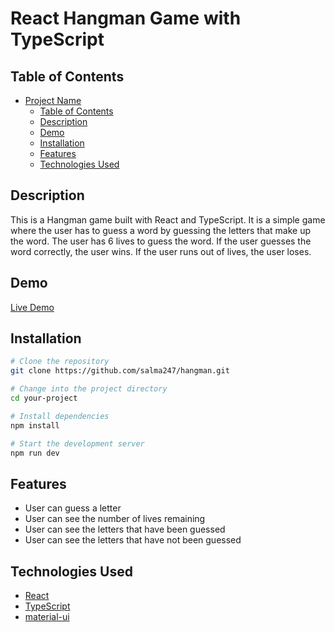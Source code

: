 # React Hangman Game with TypeScript

## Table of Contents

- [Project Name](#project-name)
  - [Table of Contents](#table-of-contents)
  - [Description](#description)
  - [Demo](#demo)
  - [Installation](#installation)
  - [Features](#features)
  - [Technologies Used](#technologies-used)

## Description

This is a Hangman game built with React and TypeScript. It is a simple game where the user has to guess a word by guessing the letters that make up the word. The user has 6 lives to guess the word. If the user guesses the word correctly, the user wins. If the user runs out of lives, the user loses.
## Demo

[Live Demo](https://salma247.github.io/note-taking-app/)

## Installation

```bash
# Clone the repository
git clone https://github.com/salma247/hangman.git

# Change into the project directory
cd your-project

# Install dependencies
npm install

# Start the development server
npm run dev
```

## Features

- User can guess a letter
- User can see the number of lives remaining
- User can see the letters that have been guessed
- User can see the letters that have not been guessed

## Technologies Used

- [React](https://reactjs.org/)
- [TypeScript](https://www.typescriptlang.org/)
- [material-ui](https://material-ui.com/)

